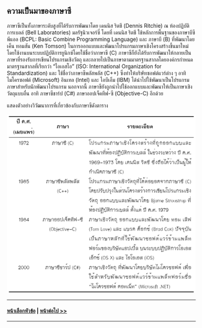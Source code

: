 ## ความเป็นมาของภาษาซี
ภาษาซีเป็นทั้งภาษาระดับสูงที่ได้รับการพัฒนาโดย เดนนิส ริตชี (Dennis Ritchie) ณ ห้องปฏิบัติการเบลล์ (Bell Laboratories) มลรัฐนิวเจอร์ซี่ โดยที่ เดนนิส ริตชี ใช้หลักการพื้นฐานของภาษาบีซีพีแอล (BCPL: Basic Combine Programming Language) และ ภาษาบี (B) ที่พัฒนาโดย เค็น ทอมสัน (Ken Tomson) ในการออกแบบและพัฒนาโปรแกรมภาษาเชิงโครงสร้างขึ้นมาใหม่โดยใช้งานบนระบบปฏิบัติการยูนิกซ์โดยใช้ชื่อว่าภาษาซี (C) ภาษาซีก็ยังได้รับการพัฒนาให้กลายเป็นภาษาที่รองรับการเขียนโปรแกรมเชิงวัตถุ และกลายไปเป็นภาษาตามมาตรฐานสากลโดยองค์กรกำหนดมาตรฐานสากลที่เรียกว่า “ไอเอสโอ” (ISO: International Organization for Standardization) และ ใช้ชื่อว่าภาษาซีพลัสพลัส (C++) ซึ่งทำให้บริษัทซอฟต์แวร์ต่าง ๆ อาทิ ไมโครซอฟต์ (Microsoft) อินเทล (Intel) และ ไอบีเอ็ม (IBM) ได้นำไปใช้พัฒนาเป็นโปรแกรมภาษาสำหรับนักพัฒนาโปรแกรม นอกจากนี้ ภาษาซียังถูกนำไปใช้ออกแบบและพัฒนาให้เป็นภาษาเชิงวัตถุแบบอื่น อาทิ ภาษาซีชาร์ป (C#) ภาษาออปเจ็คทีฟ-ซี (Objective-C) อีกด้วย

แสดงตัวอย่างวิวัฒนาการที่เกี่ยวข้องกับภาษาซีดังตาราง

<img src=img/0300-1.png>

---
#### [หน้าเลือกหัวข้อ](README.md) | [หน้าต่อไป >>](0202.md)
---

